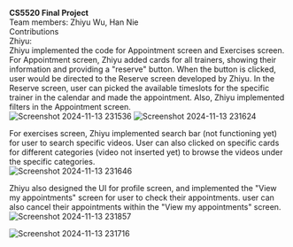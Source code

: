 **CS5520 Final Project**<br>
Team members: Zhiyu Wu, Han Nie<br>
Contributions<br>
Zhiyu:<br>
Zhiyu implemented the code for Appointment screen and Exercises screen. For Appointment screen, Zhiyu added cards for all trainers, showing their information and providing a "reserve" button. When the button is clicked, user would be directed to the Reserve screen developed by Zhiyu. In the Reserve screen, user can picked the available timeslots for the specific trainer in the calendar and made the appointment. Also, Zhiyu implemented filters in the Appointment screen.<br> 
![Screenshot 2024-11-13 231536](https://github.com/user-attachments/assets/e049bb9c-5765-4ba1-b429-554fe87bb8e4)
![Screenshot 2024-11-13 231624](https://github.com/user-attachments/assets/a50a429d-1c67-4337-bac0-9fd83cc7694d)


For exercises screen, Zhiyu implemented search bar (not functioning yet) for user to search specific videos. User can also clicked on specific cards for different categories (video not inserted yet) to browse the videos under the specific categories.<br> 
![Screenshot 2024-11-13 231646](https://github.com/user-attachments/assets/4d2371da-361d-44fd-9ca7-58f324dadb39)

Zhiyu also designed the UI for profile screen, and implemented the "View my appointments" screen for user to check their appointments. user can also cancel their appointments within the "View my appointments" screen.<br>
![Screenshot 2024-11-13 231857](https://github.com/user-attachments/assets/a9dab02e-1f89-46d3-8127-c814a141cbf1)

![Screenshot 2024-11-13 231716](https://github.com/user-attachments/assets/a45d191e-e7b2-4c55-bfc5-faf99bb1a704)








